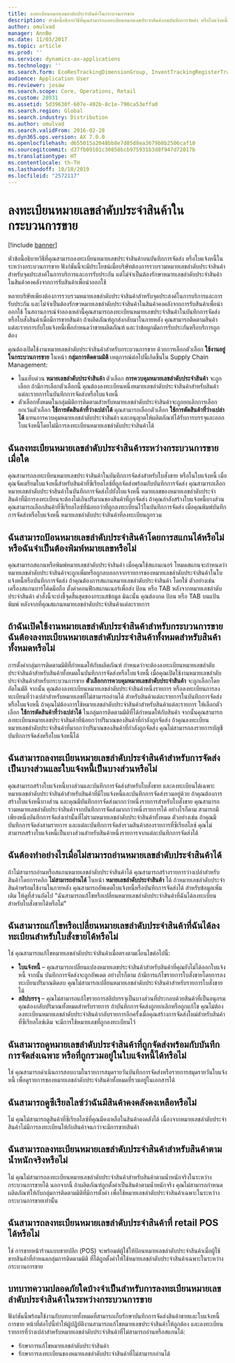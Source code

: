 ```yaml
---
title: ลงทะเบียนหมายเลขลำดับประจำสินค้าในกระบวนการขาย
description: หัวข้อนี้อธิบายวิธีที่คุณสามารถลงทะเบียนหมายเลขประจำสินค้าบนบันทึกการจัดส่ง หรือใบแจ้งหนี้ในระหว่างกระบวนการขาย ฟังก์ชันนี้จะมีประโยชน์เมื่อบริษัทต้องการรวบรวมหมายเลขลำดับประจำสินค้าสำหรับจุดประสงค์ในการบริการและการรับประกัน แต่ไม่จำเป็นต้องรักษาหมายเลขลำดับประจำสินค้าในสินค้าคงคลังจากการรับสินค้าเพื่อนำออกใช้
author: omulvad
manager: AnnBe
ms.date: 11/03/2017
ms.topic: article
ms.prod: ''
ms.service: dynamics-ax-applications
ms.technology: ''
ms.search.form: EcoResTrackingDimensionGroup, InventTrackingRegisterTrans, SalesEditLines, SalesTable
audience: Application User
ms.reviewer: josaw
ms.search.scope: Core, Operations, Retail
ms.custom: 28931
ms.assetid: 5d39630f-607e-492b-8c1e-790ca53effa0
ms.search.region: Global
ms.search.industry: Distribution
ms.author: omulvad
ms.search.validFrom: 2016-02-28
ms.dyn365.ops.version: AX 7.0.0
ms.openlocfilehash: d655015a2048bb8e7d85d8ea3679b8b2506caf10
ms.sourcegitcommit: d37fb09101c30858bcb975931b3d8f947d72017b
ms.translationtype: HT
ms.contentlocale: th-TH
ms.lasthandoff: 10/10/2019
ms.locfileid: "2572117"
---
```

# <a name="register-serial-numbers-in-the-sales-process"></a>ลงทะเบียนหมายเลขลำดับประจำสินค้าในกระบวนการขาย

[!include [banner](../includes/banner.md)]

หัวข้อนี้อธิบายวิธีที่คุณสามารถลงทะเบียนหมายเลขประจำสินค้าบนบันทึกการจัดส่ง หรือใบแจ้งหนี้ในระหว่างกระบวนการขาย ฟังก์ชันนี้จะมีประโยชน์เมื่อบริษัทต้องการรวบรวมหมายเลขลำดับประจำสินค้าสำหรับจุดประสงค์ในการบริการและการรับประกัน แต่ไม่จำเป็นต้องรักษาหมายเลขลำดับประจำสินค้าในสินค้าคงคลังจากการรับสินค้าเพื่อนำออกใช้

หลายบริษัทเพียงต้องการรวบรวมหมายเลขลำดับประจำสินค้าสำหรับจุดประสงค์ในการบริการและการรับประกัน และไม่จำเป็นต้องรักษาหมายเลขลำดับประจำสินค้าในสินค้าคงคลังจากการรับสินค้าเพื่อนำออกใช้ ในสถานการณ์จำลองเหล่านี้คุณสามารถลงทะเบียนหมายเลขประจำสินค้าในบันทึกการจัดส่งหรือใบสั่งสินค้าเมื่อมีการขายสินค้า ถ้าผลิตภัณฑ์ถูกส่งกลับมาในภายหลัง คุณสามารถติดตามสินค้าแต่ละรายการกับใบแจ้งหนี้เพื่อกำหนดว่าขายผลิตภัณฑ์ และว่าข้อผูกมัดการรับประกันหรือบริการถูกต้อง

คุณต้องเปิดใช้งานหมายเลขลำดับประจำสินค้าสำหรับกระบวนการขาย ด้วยการเลือกตัวเลือก **ใช้งานอยู่ในกระบวนการขาย** ในหน้า **กลุ่มการติดตามมิติ** เหตุการณ์ต่อไปนี้เกิดขึ้นใน Supply Chain Management:
-   ในแท็บด่วน **หมายเลขลำดับประจำสินค้า** ตัวเลือก **การควบคุมหมายเลขลำดับประจำสินค้า** จะถูกเลือก ถ้ามีการเลือกตัวเลือกนี้ คุณต้องลงทะเบียนหนึ่งหมายเลขลำดับประจำสินค้าสำหรับสินค้าแต่ละรายการในบันทึกการจัดส่งหรือใบแจ้งหนี้
-   ตัวเลือกทั้งหมดในกลุ่มมิติการติดตามสำหรับหมายเลขลำดับประจำสินค้าจะถูกยกเลิกการเลือก ยกเว้นตัวเลือก **ใช้การตัดสินค้าที่ว่างเปล่าได้** คุณสามารถเลือกตัวเลือก **ใช้การตัดสินค้าที่ว่างเปล่าได้** แทนการควบคุมหมายเลขลำดับประจำสินค้า และอนุญาตให้ผลิตภัณฑ์ได้รับการบรรจุและออกใบแจ้งหนี้โดยไม่มีการลงทะเบียนหมายเลขลำดับประจำสินค้าได้

## <a name="when-do-i-register-serial-numbers-during-the-sales-process"></a>ฉันลงทะเบียนหมายเลขลำดับประจำสินค้าระหว่างกระบวนการขายเมื่อใด
คุณสามารถลงทะเบียนหมายเลขประจำสินค้าในบันทึกการจัดส่งสำหรับใบสั่งขาย หรือในใบแจ้งหนี้ เมื่อคุณจัดเตรียมใบแจ้งหนี้สำหรับสินค้าที่ซีเรียลไลซ์ที่ถูกจัดส่งพร้อมกับบันทึกการจัดส่ง คุณสามารถเลือกหมายเลขลำดับประจำสินค้าในบันทึกการจัดส่งไปยังใบแจ้งหนี้ หมายเลขของหมายเลขลำดับประจำสินค้าที่มีการลงทะเบียนจะต้องไม่เกินปริมาณของสินค้าที่ถูกจัดส่ง ถ้าคุณกำลังสร้างใบแจ้งหนี้บางส่วน คุณสามารถเลือกสินค้าที่ซีเรียลไลซ์ที่น้อยกว่าที่ถูกลงทะเบียนไว้ในบันทึกการจัดส่ง เมื่อคุณพิมพ์บันทึกการจัดส่งหรือใบแจ้งหนี้ หมายเลขลำดับประจำสินค้าที่ลงทะเบียนถูกรวม

## <a name="can-i-enter-serial-numbers-by-scanning-them-or-do-i-have-to-type-them"></a>ฉันสามารถป้อนหมายเลขลำดับประจำสินค้าโดยการสแกนได้หรือไม่ หรือฉันจำเป็นต้องพิมพ์หมายเลขหรือไม่
คุณสามารถสแกนหรือพิมพ์หมายเลขลำดับประจำสินค้า เมื่อคุณใช้สแกนเนอร์ โหมดสแกนจะกำหนดว่าหมายเลขลำดับประจำสินค้าจะถูกเพิ่มหรือถูกลบออกจากรายการของหมายเลขลำดับประจำสินค้าในใบแจ้งหนี้หรือบันทึกการจัดส่ง ถ้าคุณต้องการสแกนหมายเลขลำดับประจำสินค้า โดยใช้ ตัวอย่างเช่น เครื่องสแกนบาร์โค้ดมือถือ ตั้งค่าคอนฟิกสแกนเนอร์เพื่อส่ง ป้อน หรือ TAB หลังจากหมายเลขลำดับประจำสินค้า คำสั่งนี้จะบ่งชี้จุดสิ้นสุดของกระแสข้อมูล มิฉะนั้น คุณต้องกด ป้อน หรือ TAB บนแป้นพิมพ์ หลังจากที่คุณสแกนหมายเลขลำดับประจำสินค้าแต่ละรายการ

## <a name="if-i-enable-serial-numbers-for-the-sales-process-do-i-have-to-register-all-serial-numbers-for-all-items"></a>ถ้าฉันเปิดใช้งานหมายเลขลำดับประจำสินค้าสำหรับกระบวนการขาย ฉันต้องลงทะเบียนหมายเลขลำดับประจำสินค้าทั้งหมดสำหรับสินค้าทั้งหมดหรือไม่
การตั้งค่ากลุ่มการติดตามมิติที่กำหนดให้กับผลิตภัณฑ์ กำหนดว่าจะต้องลงทะเบียนหมายเลขลำดับประจำสินค้าสำหรับสินค้าทั้งหมดในบันทึกการจัดส่งหรือใบแจ้งหนี้ เมื่อคุณเปิดใช้งานหมายเลขลำดับประจำสินค้าสำหรับกระบวนการขาย **ตัวเลือกการควบคุมหมายเลขลำดับประจำสินค้า** จะถูกเลือกโดยอัตโนมัติ จากนั้น คุณต้องลงทะเบียนหมายเลขลำดับประจำสินค้าหนึ่งรายการ หรือลงทะเบียนการลงทะเบียนที่ว่างเปล่าสำหรับหมายเลขที่ไม่สามารถอ่านได้ สำหรับสินค้าแต่ละรายการในบันทึกการจัดส่งหรือใบแจ้งหนี้ ถ้าคุณไม่ต้องการใช้หมายเลขลำดับประจำสินค้าสำหรับสินค้าแต่ละรายการ ให้เลือกตัวเลือก **ใช้การตัดสินค้าที่ว่างเปล่าได้** ในกลุ่มการติดตามมิติที่ได้กำหนดให้กับสินค้า จากนั้นคุณสามารถลงทะเบียนหมายเลขประจำสินค้าที่น้อยกว่าปริมาณของสินค้าที่กำลังถูกจัดส่ง ถ้าคุณลงทะเบียนหมายเลขลำดับประจำสินค้าที่มากกว่าปริมาณของสินค้าที่กำลังถูกจัดส่ง คุณไม่สามารถลงรายการบัญชีบันทึกการจัดส่งหรือใบแจ้งหนี้ได้

## <a name="can-i-register-serial-numbers-for-partial-invoices-and-partial-shipments"></a>ฉันสามารถลงทะเบียนหมายเลขลำดับประจำสินค้าสำหรับการจัดส่งเป็นบางส่วนและใบแจ้งหนี้เป็นบางส่วนหรือไม่
คุณสามารถสร้างใบแจ้งหนี้บางส่วนและบันทึกการจัดส่งสำหรับใบสั่งขาย และลงทะเบียนได้เฉพาะหมายเลขลำดับประจำสินค้าสำหรับสินค้าที่มีใบแจ้งหนี้และบันทึกการจัดส่งรวมอยู่ด้วย ถ้าคุณต้องการสร้างใบแจ้งหนี้บางส่วน และคุณมีบันทึกการจัดส่งมากกว่าหนึ่งรายการสำหรับใบสั่งขาย คุณสามารถรวมหมายเลขลำดับประจำสินค้าจากบันทึกการจัดส่งมากกว่าหนึ่งรายการได้ อย่างไรก็ตาม สามารถมีเพียงหนึ่งบันทึกการจัดส่งเท่านั้นที่ไม่รวมหมายเลขลำดับประจำสินค้าทั้งหมด ตัวอย่างเช่น ถ้าคุณมีบันทึกการจัดส่งสามรายการ และแต่ละบันทึกการจัดส่งรวมสินค้าสองรายการที่ซีเรียลไลซ์ คุณไม่สามารถสร้างใบแจ้งหนี้เป็นบางส่วนสำหรับสินค้าหนึ่งรายการจากแต่ละบันทึกการจัดส่งได้

## <a name="what-do-i-do-when-a-serial-number-isnt-readable"></a>ฉันต้องทำอย่างไรเมื่อไม่สามารถอ่านหมายเลขลำดับประจำสินค้าได้
ถ้าไม่สามารถอ่านหรือสแกนหมายเลขลำดับประจำสินค้าได้ คุณสามารถสร้างรายการว่างเปล่าสำหรับสินค้าโดยการคลิก **ไม่สามารถอ่านได้** ในหน้า **หมายเลขลำดับประจำสินค้า** ได้ ถ้าหมายเลขลำดับประจำสินค้าพร้อมใช้งานในภายหลัง คุณสามารถอัพเดตใบแจ้งหนี้หรือบันทึกการจัดส่งได้ สำหรับข้อมูลเพิ่มเติม ให้ดูที่ส่วนถัดไป "ฉันสามารถแก้ไขหรือเปลี่ยนหมายเลขลำดับประจำสินค้าที่ฉันได้ลงทะเบียนสำหรับใบสั่งขายได้หรือไม่"

## <a name="can-i-correct-or-change-the-serial-numbers-that-i-have-registered-for-a-sales-order"></a>ฉันสามารถแก้ไขหรือเปลี่ยนหมายเลขลำดับประจำสินค้าที่ฉันได้ลงทะเบียนสำหรับใบสั่งขายได้หรือไม่
ใช่ คุณสามารถแก้ไขหมายเลขลำดับประจำสินค้าเมื่อตรงตามเงื่อนไขต่อไปนี้:
-   **ใบแจ้งหนี้** – คุณสามารถเปลี่ยนแปลงหมายเลขประจำสินค้าสำหรับสินค้าที่คุณยังไม่ได้ออกใบแจ้งหนี้ จากนั้น บันทึกการจัดส่งจะถูกอัพเดต อย่างไรก็ตาม ถ้ามีการแก้ไขรายการใบสั่งขายโดยการลงทะเบียนปริมาณติดลบ คุณไม่สามารถเปลี่ยนหมายเลขลำดับประจำสินค้าสำหรับรายการใบสั่งขายได้
-   **สลิปบรรจุ** – คุณไม่สามารถแก้ไขรายการสลิปบรรจุเป็นบางส่วนที่ประกอบด้วยสินค้าที่เป็นอนุกรม คุณต้องกลับปริมาณทั้งหมดสำหรับรายการ ถ้าบันทึกการจัดส่งถูกยกเลิกหรือถูกแก้ไข คุณไม่ต้องลงทะเบียนหมายเลขลำดับประจำสินค้ากลับรายการอีกครั้งเมื่อคุณสร้างการจัดส่งใหม่สำหรับสินค้าที่ซีเรียลไลซ์เดิม จะมีการใช้หมายเลขที่ถูกลงทะเบียนไว้

## <a name="can-i-view-the-serial-numbers-that-were-shipped-together-with-a-specific-packing-slip-or-that-were-included-on-an-invoice"></a>ฉันสามารถดูหมายเลขลำดับประจำสินค้าที่ถูกจัดส่งพร้อมกับบันทึกการจัดส่งเฉพาะ หรือที่ถูกรวมอยู่ในใบแจ้งหนี้ได้หรือไม่
ใช่ คุณสามารถดำเนินการสอบถามในรายการสมุดรายวันบันทึกการจัดส่งหรือรายการสมุดรายวันใบแจ้งหนี้ เพื่อดูรายการของหมายเลขลำดับประจำสินค้าทั้งหมดที่รวมอยู่ในเอกสารได้

## <a name="can-i-view-the-serialized-items-that-i-have-on-hand"></a>ฉันสามารถดูซีเรียลไลซ์ว่าฉันมีสินค้าคงคลังคงเหลือหรือไม่
ไม่ คุณไม่สามารถดูสินค้าที่ซีเรียลไลซ์ที่คุณมีคงเหลือในสินค้าคงคลังได้ เนื่องจากหมายเลขลำดับประจำสินค้าไม่มีการลงทะเบียนให้กับสินค้าจนกว่าจะมีการขายสินค้า

## <a name="can-i-register-serial-numbers-for-catchweight-items"></a>ฉันสามารถลงทะเบียนหมายเลขลำดับประจำสินค้าสำหรับสินค้าตามน้ำหนักจริงหรือไม่
ไม่ คุณไม่สามารถลงทะเบียนหมายเลขลำดับประจำสินค้าสำหรับสินค้าตามน้ำหนักจริงในระหว่างกระบวนการขายได้ นอกจากนี้ ถ้าผลิตภัณฑ์ถูกตั้งค่าเป็นสินค้าตามน้ำหนักจริง คุณไม่สามารถกำหนดผลิตภัณฑ์ให้กับกลุ่มการติดตามมิติที่มีการตั้งค่า เพื่อใช้หมายเลขลำดับประจำสินค้าเฉพาะในระหว่างกระบวนการขายเท่านั้น

## <a name="can-i-register-serial-numbers-at-the-retail-pos"></a>ฉันสามารถลงทะเบียนหมายเลขลำดับประจำสินค้าที่ retail POS ได้หรือไม่

ใช่ การขายหน้าร้านแบบขายปลีก (POS) จะพร้อมต์ผู้ใช้ให้ป้อนหมายเลขลำดับประจำสินค้าเมื่อผู้ใช้ขายสินค้าที่กำหนดกลุ่มการติดตามมิติ ที่ได้ถูกตั้งค่าให้ใช้หมายเลขลำดับประจำสินค้าเฉพาะในระหว่างกระบวนการขาย

## <a name="what-security-roles-are-required-in-order-to-register-serial-numbers-during-the-sales-process"></a>บทบาทความปลอดภัยใดบ้างจำเป็นสำหรับการลงทะเบียนหมายเลขลำดับประจำสินค้าในระหว่างกระบวนการขาย
ฟังก์ชันนี้พร้อมใช้งานกับบทบาททั้งหมดที่สามารถเก็บรักษาบันทึกการจัดส่งสินค้าขายและใบแจ้งหนี้การขาย หน้าที่ต่อไปนี้ทำให้ผู้ปฏิบัติงานสามารถแก้ไขหมายเลขประจำสินค้าให้ถูกต้อง และลงทะเบียนรายการที่ว่างเปล่าสำหรับหมายเลขลำดับประจำสินค้าที่ไม่สามารถอ่านหรือสแกนได้:
-   รักษาการแก้ไขหมายเลขลำดับประจำสินค้า
-   รักษาการลงทะเบียนของหมายเลขลำดับประจำสินค้าที่ไม่สามารถอ่านได้





